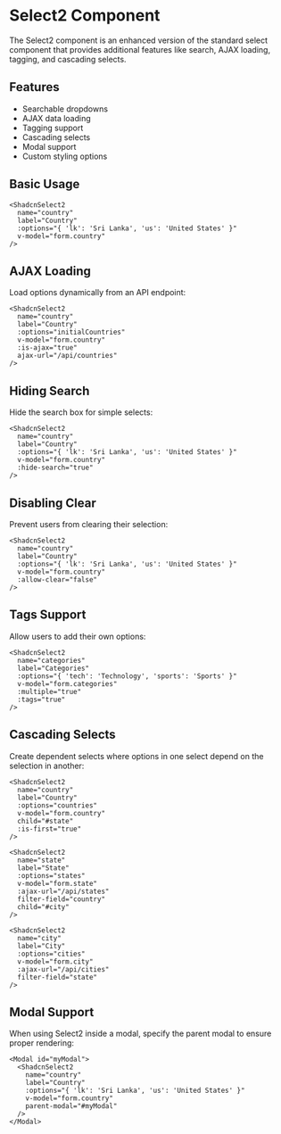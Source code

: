 # Select2 Component

The Select2 component is an enhanced version of the standard select component that provides additional features like search, AJAX loading, tagging, and cascading selects.

## Features

- Searchable dropdowns
- AJAX data loading
- Tagging support
- Cascading selects
- Modal support
- Custom styling options

## Basic Usage

```vue
<ShadcnSelect2 
  name="country" 
  label="Country" 
  :options="{ 'lk': 'Sri Lanka', 'us': 'United States' }" 
  v-model="form.country"
/>
```

## AJAX Loading

Load options dynamically from an API endpoint:

```vue
<ShadcnSelect2 
  name="country" 
  label="Country" 
  :options="initialCountries" 
  v-model="form.country"
  :is-ajax="true"
  ajax-url="/api/countries"
/>
```

## Hiding Search

Hide the search box for simple selects:

```vue
<ShadcnSelect2 
  name="country" 
  label="Country" 
  :options="{ 'lk': 'Sri Lanka', 'us': 'United States' }" 
  v-model="form.country"
  :hide-search="true"
/>
```

## Disabling Clear

Prevent users from clearing their selection:

```vue
<ShadcnSelect2 
  name="country" 
  label="Country" 
  :options="{ 'lk': 'Sri Lanka', 'us': 'United States' }" 
  v-model="form.country"
  :allow-clear="false"
/>
```

## Tags Support

Allow users to add their own options:

```vue
<ShadcnSelect2 
  name="categories" 
  label="Categories" 
  :options="{ 'tech': 'Technology', 'sports': 'Sports' }" 
  v-model="form.categories"
  :multiple="true"
  :tags="true"
/>
```

## Cascading Selects

Create dependent selects where options in one select depend on the selection in another:

```vue
<ShadcnSelect2 
  name="country" 
  label="Country" 
  :options="countries" 
  v-model="form.country"
  child="#state"
  :is-first="true"
/>

<ShadcnSelect2 
  name="state" 
  label="State" 
  :options="states" 
  v-model="form.state"
  :ajax-url="/api/states"
  filter-field="country"
  child="#city"
/>

<ShadcnSelect2 
  name="city" 
  label="City" 
  :options="cities" 
  v-model="form.city"
  :ajax-url="/api/cities"
  filter-field="state"
/>
```

## Modal Support

When using Select2 inside a modal, specify the parent modal to ensure proper rendering:

```vue
<Modal id="myModal">
  <ShadcnSelect2 
    name="country" 
    label="Country" 
    :options="{ 'lk': 'Sri Lanka', 'us': 'United States' }" 
    v-model="form.country"
    parent-modal="#myModal"
  />
</Modal>